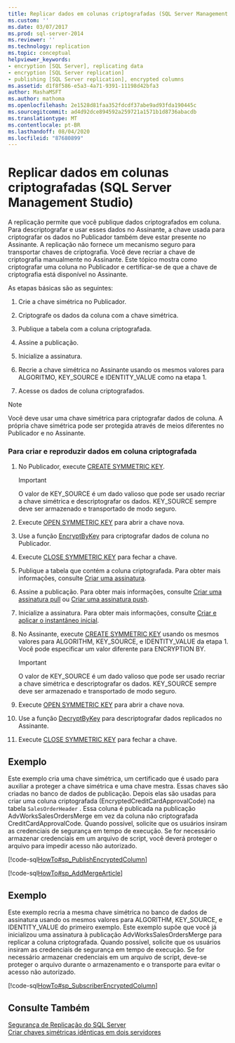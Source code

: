 ```yaml
---
title: Replicar dados em colunas criptografadas (SQL Server Management Studio) | Microsoft Docs
ms.custom: ''
ms.date: 03/07/2017
ms.prod: sql-server-2014
ms.reviewer: ''
ms.technology: replication
ms.topic: conceptual
helpviewer_keywords:
- encryption [SQL Server], replicating data
- encryption [SQL Server replication]
- publishing [SQL Server replication], encrypted columns
ms.assetid: d1f8f586-e5a3-4a71-9391-11198d42bfa3
author: MashaMSFT
ms.author: mathoma
ms.openlocfilehash: 2e1528d81faa352fdcdf37abe9ad93fda190445c
ms.sourcegitcommit: ad4d92dce894592a259721a1571b1d8736abacdb
ms.translationtype: MT
ms.contentlocale: pt-BR
ms.lasthandoff: 08/04/2020
ms.locfileid: "87680899"
---
```

# <a name="replicate-data-in-encrypted-columns-sql-server-management-studio"></a>Replicar dados em colunas criptografadas (SQL Server Management Studio)
  A replicação permite que você publique dados criptografados em coluna. Para descriptografar e usar esses dados no Assinante, a chave usada para criptografar os dados no Publicador também deve estar presente no Assinante. A replicação não fornece um mecanismo seguro para transportar chaves de criptografia. Você deve recriar a chave de criptografia manualmente no Assinante. Este tópico mostra como criptografar uma coluna no Publicador e certificar-se de que a chave de criptografia está disponível no Assinante.  
  
 As etapas básicas são as seguintes:  
  
1.  Crie a chave simétrica no Publicador.  
  
2.  Criptografe os dados da coluna com a chave simétrica.  
  
3.  Publique a tabela com a coluna criptografada.  
  
4.  Assine a publicação.  
  
5.  Inicialize a assinatura.  
  
6.  Recrie a chave simétrica no Assinante usando os mesmos valores para ALGORITMO, KEY_SOURCE e IDENTITY_VALUE como na etapa 1.  
  
7.  Acesse os dados de coluna criptografados.  
  
> [!NOTE]  
>  Você deve usar uma chave simétrica para criptografar dados de coluna. A própria chave simétrica pode ser protegida através de meios diferentes no Publicador e no Assinante.  
  
### <a name="to-create-and-replicate-encrypted-column-data"></a>Para criar e reproduzir dados em coluna criptografada  
  
1.  No Publicador, execute [CREATE SYMMETRIC KEY](/sql/t-sql/statements/create-symmetric-key-transact-sql).  
  
    > [!IMPORTANT]  
    >  O valor de KEY_SOURCE é um dado valioso que pode ser usado recriar a chave simétrica e descriptografar os dados. KEY_SOURCE sempre deve ser armazenado e transportado de modo seguro.  
  
2.  Execute [OPEN SYMMETRIC KEY](/sql/t-sql/statements/open-symmetric-key-transact-sql) para abrir a chave nova.  
  
3.  Use a função [EncryptByKey](/sql/t-sql/functions/encryptbykey-transact-sql) para criptografar dados de coluna no Publicador.  
  
4.  Execute [CLOSE SYMMETRIC KEY](/sql/t-sql/statements/close-symmetric-key-transact-sql) para fechar a chave.  
  
5.  Publique a tabela que contém a coluna criptografada. Para obter mais informações, consulte [Criar uma assinatura](../publish/create-a-publication.md).  
  
6.  Assine a publicação. Para obter mais informações, consulte [Criar uma assinatura pull](../create-a-pull-subscription.md) ou [Criar uma assinatura push](../create-a-push-subscription.md).  
  
7.  Inicialize a assinatura. Para obter mais informações, consulte [Criar e aplicar o instantâneo inicial](../create-and-apply-the-initial-snapshot.md).  
  
8.  No Assinante, execute [CREATE SYMMETRIC KEY](/sql/t-sql/statements/create-symmetric-key-transact-sql) usando os mesmos valores para ALGORITHM, KEY_SOURCE, e IDENTITY_VALUE da etapa 1. Você pode especificar um valor diferente para ENCRYPTION BY.  
  
    > [!IMPORTANT]  
    >  O valor de KEY_SOURCE é um dado valioso que pode ser usado recriar a chave simétrica e descriptografar os dados. KEY_SOURCE sempre deve ser armazenado e transportado de modo seguro.  
  
9. Execute [OPEN SYMMETRIC KEY](/sql/t-sql/statements/open-symmetric-key-transact-sql) para abrir a chave nova.  
  
10. Use a função [DecryptByKey](/sql/t-sql/functions/decryptbykey-transact-sql) para descriptografar dados replicados no Assinante.  
  
11. Execute [CLOSE SYMMETRIC KEY](/sql/t-sql/statements/close-symmetric-key-transact-sql) para fechar a chave.  
  
## <a name="example"></a>Exemplo  
 Este exemplo cria uma chave simétrica, um certificado que é usado para auxiliar a proteger a chave simétrica e uma chave mestra. Essas chaves são criadas no banco de dados de publicação. Depois elas são usadas para criar uma coluna criptografada (EncryptedCreditCardApprovalCode) na tabela `SalesOrderHeader` . Essa coluna é publicada na publicação AdvWorksSalesOrdersMerge em vez da coluna não criptografada CreditCardApprovalCode. Quando possível, solicite que os usuários insiram as credenciais de segurança em tempo de execução. Se for necessário armazenar credenciais em um arquivo de script, você deverá proteger o arquivo para impedir acesso não autorizado.  
  
 [!code-sql[HowTo#sp_PublishEncryptedColumn](../../../snippets/tsql/SQL15/replication/howto/tsql/publishencryptedcolumn.sql#sp_publishencryptedcolumn)]  
  
 [!code-sql[HowTo#sp_AddMergeArticle](../../../snippets/tsql/SQL15/replication/howto/tsql/createmergepub.sql#sp_addmergearticle)]  
  
## <a name="example"></a>Exemplo  
 Este exemplo recria a mesma chave simétrica no banco de dados de assinatura usando os mesmos valores para ALGORITHM, KEY_SOURCE, e IDENTITY_VALUE do primeiro exemplo. Este exemplo supõe que você já inicializou uma assinatura à publicação AdvWorksSalesOrdersMerge para replicar a coluna criptografada. Quando possível, solicite que os usuários insiram as credenciais de segurança em tempo de execução. Se for necessário armazenar credenciais em um arquivo de script, deve-se proteger o arquivo durante o armazenamento e o transporte para evitar o acesso não autorizado.  
  
 [!code-sql[HowTo#sp_SubscriberEncryptedColumn](../../../snippets/tsql/SQL15/replication/howto/tsql/subscriberencryptedcolumn.sql#sp_subscriberencryptedcolumn)]  
  
## <a name="see-also"></a>Consulte Também  
 [Segurança de Replicação do SQL Server](view-and-modify-replication-security-settings.md)   
 [Criar chaves simétricas idênticas em dois servidores](../../security/encryption/create-identical-symmetric-keys-on-two-servers.md)  
  
  
